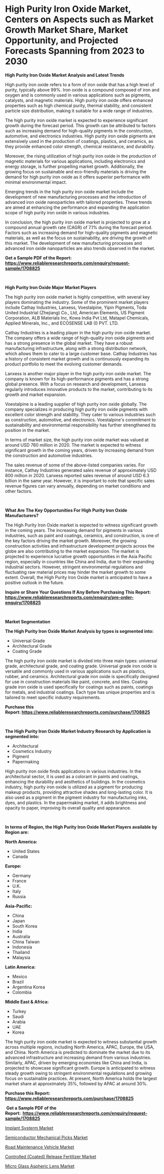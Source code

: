 <p><h1>High Purity Iron Oxide Market, Centers on Aspects such as Market Growth Market Share, Market Opportunity, and Projected Forecasts Spanning from 2023 to 2030</h1></p><p><strong>High Purity Iron Oxide Market Analysis and Latest Trends</strong></p>
<p><p>High purity iron oxide refers to a form of iron oxide that has a high level of purity, typically above 99%. Iron oxide is a compound composed of iron and oxygen and is commonly used in various applications such as pigments, catalysts, and magnetic materials. High purity iron oxide offers enhanced properties such as high chemical purity, thermal stability, and consistent particle size distribution, making it suitable for a wide range of industries.</p><p>The high purity iron oxide market is expected to experience significant growth during the forecast period. This growth can be attributed to factors such as increasing demand for high-quality pigments in the construction, automotive, and electronics industries. High purity iron oxide pigments are extensively used in the production of coatings, plastics, and ceramics, as they provide enhanced color strength, chemical resistance, and durability.</p><p>Moreover, the rising utilization of high purity iron oxide in the production of magnetic materials for various applications, including electronics and energy storage, is further propelling market growth. Additionally, the growing focus on sustainable and eco-friendly materials is driving the demand for high purity iron oxide as it offers superior performance with minimal environmental impact.</p><p>Emerging trends in the high purity iron oxide market include the development of new manufacturing processes and the introduction of advanced iron oxide nanoparticles with tailored properties. These trends are aimed at enhancing the performance and expanding the application scope of high purity iron oxide in various industries.</p><p>In conclusion, the high purity iron oxide market is projected to grow at a compound annual growth rate (CAGR) of 7.1% during the forecast period. Factors such as increasing demand for high-quality pigments and magnetic materials, as well as the focus on sustainability, are driving the growth of this market. The development of new manufacturing processes and advanced iron oxide nanoparticles are also trends observed in the market.</p></p>
<p><strong>Get a Sample PDF of the Report:&nbsp; <a href="https://www.reliableresearchreports.com/enquiry/request-sample/1708825">https://www.reliableresearchreports.com/enquiry/request-sample/1708825</a></strong></p>
<p>&nbsp;</p>
<p><strong>High Purity Iron Oxide Major Market Players</strong></p>
<p><p>The high purity iron oxide market is highly competitive, with several key players dominating the industry. Some of the prominent market players include Cathay Industries, Lanxess, Voestalpine, Yipin Pigments, Toda United Industrial (Zhejiang) Co., Ltd, American Elements, US Pigment Corporation, ALB Materials Inc, Kowa India Pvt Ltd, Matapel Chemicals, Applied Minerals, Inc., and ECOSENSE LAB (I) PVT. LTD.</p><p>Cathay Industries is a leading player in the high purity iron oxide market. The company offers a wide range of high-quality iron oxide pigments and has a strong presence in the global market. They have a robust manufacturing infrastructure, along with a strong distribution network, which allows them to cater to a large customer base. Cathay Industries has a history of consistent market growth and is continuously expanding its product portfolio to meet the evolving customer demands.</p><p>Lanxess is another major player in the high purity iron oxide market. The company is known for its high-performance pigments and has a strong global presence. With a focus on research and development, Lanxess regularly introduces innovative products to the market, contributing to its growth and market expansion.</p><p>Voestalpine is a leading supplier of high purity iron oxide globally. The company specializes in producing high purity iron oxide pigments with excellent color strength and stability. They cater to various industries such as construction, automotive, and electronics. Voestalpine's commitment to sustainability and environmental responsibility has further strengthened its position in the market.</p><p>In terms of market size, the high purity iron oxide market was valued at around USD 760 million in 2020. The market is expected to witness significant growth in the coming years, driven by increasing demand from the construction and automotive industries.</p><p>The sales revenue of some of the above-listed companies varies. For instance, Cathay Industries generated sales revenue of approximately USD 800 million in 2020. Lanxess reported sales revenue of around USD 6.3 billion in the same year. However, it is important to note that specific sales revenue figures can vary annually, depending on market conditions and other factors.</p></p>
<p>&nbsp;</p>
<p><strong>What Are The Key Opportunities For High Purity Iron Oxide Manufacturers?</strong></p>
<p><p>The High Purity Iron Oxide market is expected to witness significant growth in the coming years. The increasing demand for pigments in various industries, such as paint and coatings, ceramics, and construction, is one of the key factors driving the market growth. Moreover, the growing construction activities and infrastructure development projects across the globe are also contributing to the market expansion. The market is projected to experience lucrative growth opportunities in the Asia Pacific region, especially in countries like China and India, due to their expanding industrial sectors. However, stringent environmental regulations and fluctuating raw material prices may hinder the market growth to some extent. Overall, the High Purity Iron Oxide market is anticipated to have a positive outlook in the future.</p></p>
<p><strong>Inquire or Share Your Questions If Any Before Purchasing This Report: <a href="https://www.reliableresearchreports.com/enquiry/pre-order-enquiry/1708825">https://www.reliableresearchreports.com/enquiry/pre-order-enquiry/1708825</a></strong></p>
<p>&nbsp;</p>
<p><strong>Market Segmentation</strong></p>
<p><strong>The High Purity Iron Oxide Market Analysis by types is segmented into:</strong></p>
<p><ul><li>Universal Grade</li><li>Architectural Grade</li><li>Coating Grade</li></ul></p>
<p><p>The high purity iron oxide market is divided into three main types: universal grade, architectural grade, and coating grade. Universal grade iron oxide is versatile and commonly used in various applications such as plastics, rubber, and ceramics. Architectural grade iron oxide is specifically designed for use in construction materials like paint, concrete, and tiles. Coating grade iron oxide is used specifically for coatings such as paints, coatings for metals, and industrial coatings. Each type has unique properties and is tailored to meet specific industry requirements.</p></p>
<p><strong>Purchase this Report:&nbsp;<a href="https://www.reliableresearchreports.com/purchase/1708825">https://www.reliableresearchreports.com/purchase/1708825</a></strong></p>
<p>&nbsp;</p>
<p><strong>The High Purity Iron Oxide Market Industry Research by Application is segmented into:</strong></p>
<p><ul><li>Architectural</li><li>Cosmetics Industry</li><li>Pigment</li><li>Papermaking</li></ul></p>
<p><p>High purity iron oxide finds applications in various industries. In the architectural sector, it is used as a colorant in paints and coatings, enhancing the durability and aesthetics of buildings. In the cosmetics industry, high purity iron oxide is utilized as a pigment for producing makeup products, providing attractive shades and long-lasting color. It is also used as a pigment in the pigment industry for manufacturing inks, dyes, and plastics. In the papermaking market, it adds brightness and opacity to paper, improving its overall quality and appearance.</p></p>
<p>&nbsp;</p>
<p><strong>In terms of Region, the High Purity Iron Oxide Market Players available by Region are:</strong></p>
<p>
    <p> <strong> North America: </strong>
        <ul>
            <li>United States</li>
            <li>Canada</li>
        </ul>
        </p> 
    <p> <strong> Europe: </strong>
        <ul>
            <li>Germany</li>
            <li>France</li>
            <li>U.K.</li>
            <li>Italy</li>
            <li>Russia</li>
        </ul>
        </p> 
    <p> <strong> Asia-Pacific: </strong>
        <ul>
            <li>China</li>
            <li>Japan</li>
            <li>South Korea</li>
            <li>India</li>
            <li>Australia</li>
            <li>China Taiwan</li>
            <li>Indonesia</li>
            <li>Thailand</li>
            <li>Malaysia</li>
        </ul>
        </p> 
    <p> <strong> Latin America: </strong>
        <ul>
            <li>Mexico</li>
            <li>Brazil</li>
            <li>Argentina Korea</li>
            <li>Colombia</li>
        </ul>
        </p> 
    <p> <strong> Middle East & Africa: </strong>
        <ul>
            <li>Turkey</li>
            <li>Saudi</li>
            <li>Arabia</li>
            <li>UAE</li>
            <li>Korea</li>
        </ul>
    </p>
    </p>
<p><p>The high purity iron oxide market is expected to witness substantial growth across multiple regions, including North America, APAC, Europe, the USA, and China. North America is predicted to dominate the market due to its advanced infrastructure and increasing demand from various industries. Similarly, APAC, driven by emerging economies like China and India, is projected to showcase significant growth. Europe is anticipated to witness steady growth owing to stringent environmental regulations and growing focus on sustainable practices. At present, North America holds the largest market share at approximately 35%, followed by APAC at around 30%.</p></p>
<p><strong>Purchase this Report: <a href="https://www.reliableresearchreports.com/purchase/1708825">https://www.reliableresearchreports.com/purchase/1708825</a></strong></p>
<p>&nbsp;<strong>Get a Sample PDF of the Report:&nbsp;&nbsp;<a href="https://www.reliableresearchreports.com/enquiry/request-sample/1708825">https://www.reliableresearchreports.com/enquiry/request-sample/1708825</a></strong></p>
<p><strong></strong></p>
<p><p><a href="https://issuu.com/reportprime-2/docs/implant-systerm-market-size-2030.pptx?fr=xKAE9_zU1NQ">Implant Systerm Market</a></p><p><a href="https://medium.com/@randyhuel1989/semiconductor-mechanical-picks-market-trends-and-market-analysis-forecasted-for-period-2023-2030-3629ea27bc45">Semiconductor Mechanical Picks Market</a></p><p><a href="https://github.com/ChiragRp1/Market-Research-Report-List-1/blob/main/road-maintenance-vehicle-market.md">Road Maintenance Vehicle Market</a></p><p><a href="https://www.linkedin.com/pulse/controlled-coated-release-fertilizer-market-challenges-wb6rc/">Controlled (Coated) Release Fertilizer Market</a></p><p><a href="https://medium.com/@dellkoepp/micro-glass-aspheric-lens-market-size-cagr-trends-2024-2030-713bd7b487c0">Micro Glass Aspheric Lens Market</a></p></p>